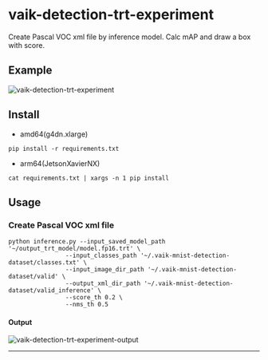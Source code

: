 # vaik-detection-trt-experiment

Create Pascal VOC xml file by inference model. Calc mAP and draw a box with score.

## Example

![vaik-detection-trt-experiment](https://user-images.githubusercontent.com/116471878/199637208-76753193-a391-4b5b-a84f-5418502a8d2a.png)


## Install

- amd64(g4dn.xlarge)

```shell
pip install -r requirements.txt
```

- arm64(JetsonXavierNX)

```shell
cat requirements.txt | xargs -n 1 pip install
```

## Usage

### Create Pascal VOC xml file

```shell
python inference.py --input_saved_model_path '~/output_trt_model/model.fp16.trt' \
                --input_classes_path '~/.vaik-mnist-detection-dataset/classes.txt' \
                --input_image_dir_path '~/.vaik-mnist-detection-dataset/valid' \
                --output_xml_dir_path '~/.vaik-mnist-detection-dataset/valid_inference' \
                --score_th 0.2 \
                --nms_th 0.5
```

#### Output

![vaik-detection-trt-experiment-output](https://user-images.githubusercontent.com/116471878/199637324-dae09efc-abb1-4c76-ba6d-e7fe1846bd22.png)

-----
